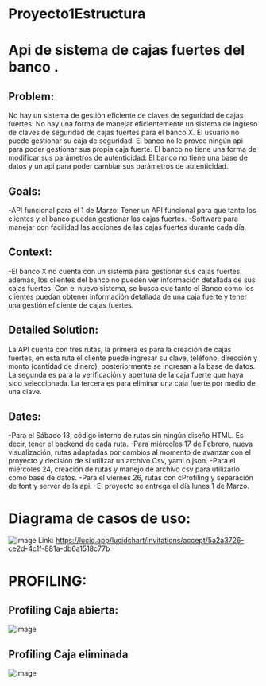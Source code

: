 # Proyecto1Estructura
# Api de sistema de cajas fuertes del banco <nombre>. 

  ## Problem:
  No hay un sistema de gestión eficiente de claves de seguridad de cajas fuertes: No hay una forma de manejar eficientemente un sistema de ingreso de claves de seguridad de cajas fuertes para el banco X.
  El usuario no puede gestionar su caja de seguridad: El banco no le provee ningún api para poder gestionar sus propia caja fuerte.
  El banco no tiene una forma de modificar sus parámetros de autenticidad: El banco no tiene una base de datos y un api para poder cambiar sus parámetros de autenticidad.
  ## Goals:
  -API funcional para el 1 de Marzo: Tener un API funcional para que tanto los clientes y el banco puedan gestionar las cajas fuertes. 
  -Software para manejar con facilidad las acciones de las cajas fuertes durante cada día. 
  ## Context:
  -El banco X no cuenta con un sistema para gestionar sus cajas fuertes, además, los clientes del banco no pueden ver información detallada de sus cajas fuertes. Con el nuevo sistema, se busca que tanto el Banco como los clientes puedan obtener información detallada de una caja fuerte y tener una gestión eficiente de cajas fuertes.  
  ## Detailed Solution:
  La API cuenta con tres rutas, la primera es para la creación de cajas fuertes, en esta ruta el cliente puede ingresar su clave, teléfono, dirección y monto (cantidad de dinero), posteriormente se ingresan a la base de datos. La segunda es para la verificación y apertura de la caja fuerte que haya sido seleccionada. La tercera es para eliminar una caja fuerte por medio de una clave.
  ## Dates:
  -Para el Sábado 13, código interno de rutas sin ningún diseño HTML. Es decir, tener el backend de cada ruta. 
  -Para miércoles 17 de Febrero, nueva visualización, rutas adaptadas por cambios al momento de avanzar con el proyecto y decisión de si utilizar un archivo Csv, yaml o json. 
  -Para el miércoles 24, creación de rutas y manejo de archivo csv para utilizarlo como base de datos. 
  -Para el viernes 26, rutas con cProfiling y separación de font y server de la api. 
  -El proyecto se entrega el día lunes 1 de Marzo.
  
  # Diagrama de casos de uso:
  ![image](https://user-images.githubusercontent.com/61554803/109401776-39268800-7916-11eb-9d22-09e221467fe3.png)
  Link: https://lucid.app/lucidchart/invitations/accept/5a2a3726-ce2d-4c1f-881a-db6a1518c77b
  # PROFILING:
  ## Profiling Caja abierta:
  ![image](https://user-images.githubusercontent.com/61555440/109408494-e49ffe80-794f-11eb-8479-1b22b64db6f1.png)
  ## Profiling Caja eliminada
  ![image](https://user-images.githubusercontent.com/61555440/109408550-65f79100-7950-11eb-870d-a491b472af3d.png)

